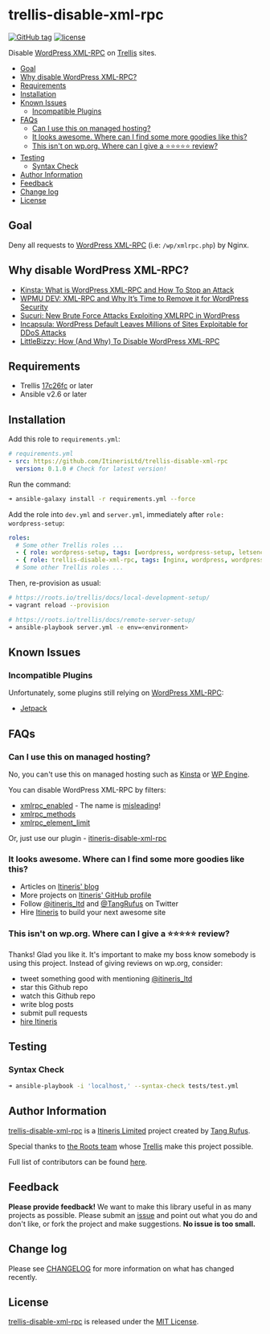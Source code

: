 # trellis-disable-xml-rpc

[![GitHub tag](https://img.shields.io/github/tag/ItinerisLtd/trellis-disable-xml-rpc.svg)](https://github.com/ItinerisLtd/trellis-disable-xml-rpc/tags)
[![license](https://img.shields.io/github/license/ItinerisLtd/trellis-disable-xml-rpc.svg)](https://github.com/ItinerisLtd/trellis-disable-xml-rpc/blob/master/LICENSE)


Disable [WordPress XML-RPC](https://codex.wordpress.org/XML-RPC_Support) on [Trellis](https://roots.io/trellis/) sites.

<!-- START doctoc generated TOC please keep comment here to allow auto update -->
<!-- DON'T EDIT THIS SECTION, INSTEAD RE-RUN doctoc TO UPDATE -->


- [Goal](#goal)
- [Why disable WordPress XML-RPC?](#why-disable-wordpress-xml-rpc)
- [Requirements](#requirements)
- [Installation](#installation)
- [Known Issues](#known-issues)
  - [Incompatible Plugins](#incompatible-plugins)
- [FAQs](#faqs)
  - [Can I use this on managed hosting?](#can-i-use-this-on-managed-hosting)
  - [It looks awesome. Where can I find some more goodies like this?](#it-looks-awesome-where-can-i-find-some-more-goodies-like-this)
  - [This isn't on wp.org. Where can I give a ⭐️⭐️⭐️⭐️⭐️ review?](#this-isnt-on-wporg-where-can-i-give-a-%EF%B8%8F%EF%B8%8F%EF%B8%8F%EF%B8%8F%EF%B8%8F-review)
- [Testing](#testing)
  - [Syntax Check](#syntax-check)
- [Author Information](#author-information)
- [Feedback](#feedback)
- [Change log](#change-log)
- [License](#license)

<!-- END doctoc generated TOC please keep comment here to allow auto update -->

## Goal

Deny all requests to [WordPress XML-RPC](https://codex.wordpress.org/XML-RPC_Support) (i.e: `/wp/xmlrpc.php`) by Nginx.

## Why disable WordPress XML-RPC?

- [Kinsta: What is WordPress XML-RPC and How To Stop an Attack](http://bit.ly/kinsta-xml-rpc)
- [WPMU DEV: XML-RPC and Why It’s Time to Remove it for WordPress Security](http://bit.ly/2C8TYtt)
- [Sucuri: New Brute Force Attacks Exploiting XMLRPC in WordPress](http://bit.ly/2NwgQnX)
- [Incapsula: WordPress Default Leaves Millions of Sites Exploitable for DDoS Attacks](http://bit.ly/2wtbpP6)
- [LittleBizzy: How (And Why) To Disable WordPress XML-RPC](http://bit.ly/2LARmUr)

## Requirements

- Trellis [17c26fc](https://github.com/roots/trellis/commit/17c26fc9eb5fe0d427195124e8adc91a73380503) or later
- Ansible v2.6 or later

## Installation

Add this role to `requirements.yml`:

```yaml
# requirements.yml
- src: https://github.com/ItinerisLtd/trellis-disable-xml-rpc
  version: 0.1.0 # Check for latest version!
```

Run the command:

```bash
➜ ansible-galaxy install -r requirements.yml --force
```

Add the role into `dev.yml` and `server.yml`, immediately after `role: wordpress-setup`:

```yaml
roles:
  # Some other Trellis roles ...
  - { role: wordpress-setup, tags: [wordpress, wordpress-setup, letsencrypt] }
  - { role: trellis-disable-xml-rpc, tags: [nginx, wordpress, wordpress-setup] }
  # Some other Trellis roles ...
```

Then, re-provision as usual:

```bash
# https://roots.io/trellis/docs/local-development-setup/
➜ vagrant reload --provision

# https://roots.io/trellis/docs/remote-server-setup/
➜ ansible-playbook server.yml -e env=<environment>
```

## Known Issues

### Incompatible Plugins

Unfortunately, some plugins still relying on [WordPress XML-RPC](https://codex.wordpress.org/XML-RPC_Support):

- [Jetpack](https://jetpack.com/support/getting-started-with-jetpack/troubleshooting-tips/)

## FAQs

### Can I use this on managed hosting?

No, you can't use this on managed hosting such as [Kinsta](http://bit.ly/kinsta-com) or [WP Engine](https://typist.tech/go/wp-engine).

You can disable WordPress XML-RPC by filters:

- [xmlrpc_enabled](https://developer.wordpress.org/reference/hooks/xmlrpc_enabled/) - The name is [misleading](https://developer.wordpress.org/reference/hooks/xmlrpc_enabled/#description)!
- [xmlrpc_methods](https://developer.wordpress.org/reference/hooks/xmlrpc_methods/)
- [xmlrpc_element_limit](https://developer.wordpress.org/reference/hooks/xmlrpc_element_limit/)

Or, just use our plugin - [itineris-disable-xml-rpc](https://github.com/ItinerisLtd/itineris-disable-xml-rpc)

### It looks awesome. Where can I find some more goodies like this?

- Articles on [Itineris' blog](https://www.itineris.co.uk/blog/)
- More projects on [Itineris' GitHub profile](https://github.com/itinerisltd)
- Follow [@itineris_ltd](https://twitter.com/itineris_ltd) and [@TangRufus](https://twitter.com/tangrufus) on Twitter
- Hire [Itineris](https://www.itineris.co.uk/services/) to build your next awesome site

### This isn't on wp.org. Where can I give a ⭐️⭐️⭐️⭐️⭐️ review?

Thanks! Glad you like it. It's important to make my boss know somebody is using this project. Instead of giving reviews on wp.org, consider:

- tweet something good with mentioning [@itineris_ltd](https://twitter.com/itineris_ltd)
- star this Github repo
- watch this Github repo
- write blog posts
- submit pull requests
- [hire Itineris](https://www.itineris.co.uk/services/)

## Testing

### Syntax Check

```bash
➜ ansible-playbook -i 'localhost,' --syntax-check tests/test.yml
```

## Author Information

[trellis-disable-xml-rpc](https://github.com/ItinerisLtd/trellis-disable-xml-rpc) is a [Itineris Limited](https://www.itineris.co.uk/) project created by [Tang Rufus](https://typist.tech).

Special thanks to [the Roots team](https://roots.io/about/) whose [Trellis](https://github.com/roots/trellis) make this project possible.

Full list of contributors can be found [here](https://github.com/ItinerisLtd/trellis-disable-xml-rpc/graphs/contributors).

## Feedback

**Please provide feedback!** We want to make this library useful in as many projects as possible.
Please submit an [issue](https://github.com/ItinerisLtd/trellis-disable-xml-rpc/issues/new) and point out what you do and don't like, or fork the project and make suggestions.
**No issue is too small.**

## Change log

Please see [CHANGELOG](./CHANGELOG.md) for more information on what has changed recently.

## License

[trellis-disable-xml-rpc](https://github.com/ItinerisLtd/trellis-disable-xml-rpc) is released under the [MIT License](https://opensource.org/licenses/MIT).
